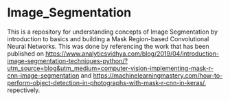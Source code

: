 # Image_Segmentation

This is a repository for understanding concepts of Image Segmentation by introduction to basics and building a Mask Region-based Convolutional Neural Networks. This was done by referencing the work that has been published on https://www.analyticsvidhya.com/blog/2019/04/introduction-image-segmentation-techniques-python/?utm_source=blog&utm_medium=computer-vision-implementing-mask-r-cnn-image-segmentation and https://machinelearningmastery.com/how-to-perform-object-detection-in-photographs-with-mask-r-cnn-in-keras/, repectively. 
